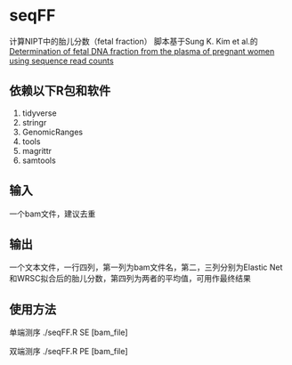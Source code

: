 # seqFF
计算NIPT中的胎儿分数（fetal fraction）
脚本基于Sung K. Kim et al.的
[Determination of fetal DNA fraction from the plasma of pregnant women using sequence read counts](https://doi.org/10.1002/pd.4615)


## 依赖以下R包和软件
1. tidyverse
2. stringr
3. GenomicRanges
4. tools
5. magrittr
6. samtools

## 输入
一个bam文件，建议去重

## 输出
一个文本文件，一行四列，第一列为bam文件名，第二，三列分别为Elastic Net和WRSC拟合后的胎儿分数，第四列为两者的平均值，可用作最终结果

## 使用方法
单端测序
./seqFF.R SE [bam_file]

双端测序
./seqFF.R PE [bam_file]
